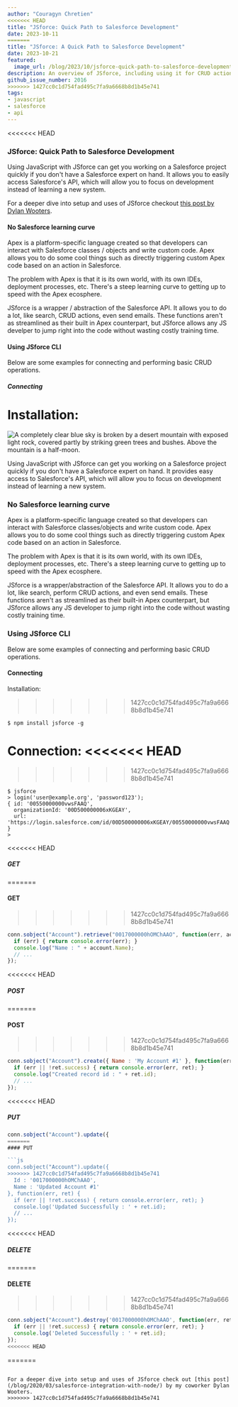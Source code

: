 ```yaml
---
author: "Couragyn Chretien"
<<<<<<< HEAD
title: "JSforce: Quick Path to Salesforce Development"
date: 2023-10-11
=======
title: "JSforce: A Quick Path to Salesforce Development"
date: 2023-10-21
featured:
  image_url: /blog/2023/10/jsforce-quick-path-to-salesforce-development/desert-sky.webp
description: An overview of JSforce, including using it for CRUD actions
github_issue_number: 2016
>>>>>>> 1427cc0c1d754fad495c7fa9a6668b8d1b45e741
tags:
- javascript
- salesforce
- api
---
```


<<<<<<< HEAD
### JSforce: Quick Path to Salesforce Development

Using JavaScript with JSforce can get you working on a Salesforce project quickly if you don't have a Salesforce expert on hand. It allows you to easily access Salesforce's API, which will allow you to focus on development instead of learning a new system.

For a deeper dive into setup and uses of JSforce checkout [this post by Dylan Wooters](/blog/2020/03/salesforce-integration-with-node/).

#### No Salesforce learning curve

Apex is a platform-specific language created so that developers can interact with Salesforce classes / objects and write custom code. Apex allows you to do some cool things such as directly triggering custom Apex code based on an action in Salesforce.

The problem with Apex is that it is its own world, with its own IDEs, deployment processes, etc. There's a steep learning curve to getting up to speed with the Apex ecosphere.

JSforce is a wrapper / abstraction of the Salesforce API. It allows you to do a lot, like search, CRUD actions, even send emails. These functions aren't as streamlined as their built in Apex counterpart, but JSforce allows any JS develper to jump right into the code without wasting costly training time.

#### Using JSforce CLI

Below are some examples for connecting and performing basic CRUD operations.

##### Connecting

Installation:
=======
![A completely clear blue sky is broken by a desert mountain with exposed light rock, covered partly by striking green trees and bushes. Above the mountain is a half-moon.](/blog/2023/10/jsforce-quick-path-to-salesforce-development/desert-sky.webp)

<!-- Photo by Seth Jensen, 2023. -->

Using JavaScript with JSforce can get you working on a Salesforce project quickly if you don't have a Salesforce expert on hand. It provides easy access to Salesforce's API, which will allow you to focus on development instead of learning a new system.

### No Salesforce learning curve

Apex is a platform-specific language created so that developers can interact with Salesforce classes/​objects and write custom code. Apex allows you to do some cool things such as directly triggering custom Apex code based on an action in Salesforce.

The problem with Apex is that it is its own world, with its own IDEs, deployment processes, etc. There's a steep learning curve to getting up to speed with the Apex ecosphere.

JSforce is a wrapper/​abstraction of the Salesforce API. It allows you to do a lot, like search, perform CRUD actions, and even send emails. These functions aren't as streamlined as their built-in Apex counterpart, but JSforce allows any JS developer to jump right into the code without wasting costly training time.

### Using JSforce CLI

Below are some examples of connecting and performing basic CRUD operations.

#### Connecting

Installation:

>>>>>>> 1427cc0c1d754fad495c7fa9a6668b8d1b45e741
```plain
$ npm install jsforce -g
```

Connection:
<<<<<<< HEAD
=======

>>>>>>> 1427cc0c1d754fad495c7fa9a6668b8d1b45e741
```plain
$ jsforce
> login('user@example.org', 'password123');
{ id: '00550000000vwsFAAQ',
  organizationId: '00D500000006xKGEAY',
  url: 'https://login.salesforce.com/id/00D500000006xKGEAY/00550000000vwsFAAQ' }
>
```

<<<<<<< HEAD
##### GET
=======
#### GET
>>>>>>> 1427cc0c1d754fad495c7fa9a6668b8d1b45e741

```js
conn.sobject("Account").retrieve("0017000000hOMChAAO", function(err, account) {
  if (err) { return console.error(err); }
  console.log("Name : " + account.Name);
  // ...
});
```

<<<<<<< HEAD
##### POST
=======
#### POST
>>>>>>> 1427cc0c1d754fad495c7fa9a6668b8d1b45e741

```js
conn.sobject("Account").create({ Name : 'My Account #1' }, function(err, ret) {
  if (err || !ret.success) { return console.error(err, ret); }
  console.log("Created record id : " + ret.id);
  // ...
});
```

<<<<<<< HEAD
##### PUT

```js
conn.sobject("Account").update({ 
=======
#### PUT

```js
conn.sobject("Account").update({
>>>>>>> 1427cc0c1d754fad495c7fa9a6668b8d1b45e741
  Id : '0017000000hOMChAAO',
  Name : 'Updated Account #1'
}, function(err, ret) {
  if (err || !ret.success) { return console.error(err, ret); }
  console.log('Updated Successfully : ' + ret.id);
  // ...
});
```

<<<<<<< HEAD
##### DELETE
=======
#### DELETE
>>>>>>> 1427cc0c1d754fad495c7fa9a6668b8d1b45e741

```js
conn.sobject("Account").destroy('0017000000hOMChAAO', function(err, ret) {
  if (err || !ret.success) { return console.error(err, ret); }
  console.log('Deleted Successfully : ' + ret.id);
});
<<<<<<< HEAD
```
=======
```

For a deeper dive into setup and uses of JSforce check out [this post](/blog/2020/03/salesforce-integration-with-node/) by my coworker Dylan Wooters.
>>>>>>> 1427cc0c1d754fad495c7fa9a6668b8d1b45e741
